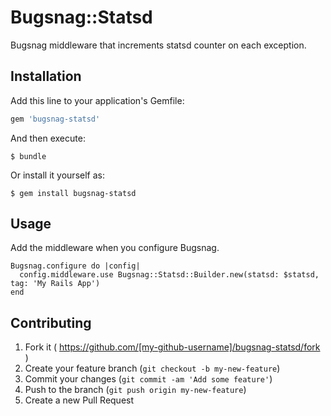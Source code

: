 # Bugsnag::Statsd

Bugsnag middleware that increments statsd counter on each exception.

## Installation

Add this line to your application's Gemfile:

```ruby
gem 'bugsnag-statsd'
```

And then execute:

    $ bundle

Or install it yourself as:

    $ gem install bugsnag-statsd

## Usage

Add the middleware when you configure Bugsnag.

    Bugsnag.configure do |config|
      config.middleware.use Bugsnag::Statsd::Builder.new(statsd: $statsd, tag: 'My Rails App')
    end

## Contributing

1. Fork it ( https://github.com/[my-github-username]/bugsnag-statsd/fork )
2. Create your feature branch (`git checkout -b my-new-feature`)
3. Commit your changes (`git commit -am 'Add some feature'`)
4. Push to the branch (`git push origin my-new-feature`)
5. Create a new Pull Request
